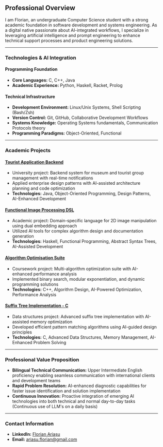 ## Professional Overview  
I am Florian, an undergraduate Computer Science student with a strong academic foundation in software development and systems engineering. As a digital native passionate about AI-integrated workflows, I specialize in leveraging artificial intelligence and prompt engineering to enhance technical support processes and product engineering solutions.

---

### Technologies & AI Integration  
#### **Programming Foundation**  
- **Core Languages:** C, C++, Java  
- **Academic Experience:** Python, Haskell, Racket, Prolog

#### **Technical Infrastructure**  
- **Development Environment:** Linux/Unix Systems, Shell Scripting (Bash/Zsh)  
- **Version Control:** Git, GitHub, Collaborative Development Workflows  
- **Systems Knowledge:** Operating Systems fundamentals, Communication Protocols theory  
- **Programming Paradigms:** Object-Oriented, Functional

---

### Academic Projects  
#### [Tourist Application Backend](https://github.com/florian-ariasu/tourist-application-backend)  
* University project: Backend system for museum and tourist group management with real-time notifications  
* Applied enterprise design patterns with AI-assisted architecture planning and code optimization  
* **Technologies:** Java, Object-Oriented Programming, Design Patterns, AI-Enhanced Development  

#### [Functional Image Processing DSL](https://github.com/florian-ariasu/functional-image-processing-dsl)  
* Academic project: Domain-specific language for 2D image manipulation using dual embedding approach  
* Utilized AI tools for complex algorithm design and documentation generation  
* **Technologies:** Haskell, Functional Programming, Abstract Syntax Trees, AI-Assisted Development  

#### [Algorithm Optimisation Suite](https://github.com/florian-ariasu/algorithm-optimisation-suite)  
* Coursework project: Multi-algorithm optimization suite with AI-enhanced performance analysis  
* Implemented binary search, modular exponentiation, and dynamic programming solutions  
* **Technologies:** C++, Algorithm Design, AI-Powered Optimization, Performance Analysis  

#### [Suffix Tree Implementation - C](https://github.com/florian-ariasu/c-suffix-tree-implementation)
* Data structures project: Advanced suffix tree implementation with AI-assisted memory optimization  
* Developed efficient pattern matching algorithms using AI-guided design principles  
* **Technologies:** C, Advanced Data Structures, Memory Management, AI-Enhanced Problem Solving  

---

### Professional Value Proposition  
- **Bilingual Technical Communication:** Upper Intermediate English proficiency enabling seamless communication with international clients and development teams  
- **Rapid Problem Resolution:** AI-enhanced diagnostic capabilities for faster issue identification and solution implementation  
- **Continuous Innovation:** Proactive integration of emerging AI technologies into both technical and normal day-to-day tasks (Continuous use of LLM's on a daily basis)

---

### Contact Information  
- **LinkedIn:** [Florian Ariașu](https://linkedin.com/in/florianariasu)  
- **Email:** ariasu.florian@gmail.com
